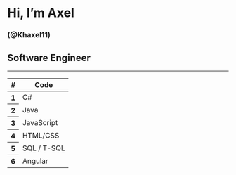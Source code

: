 <h1>Hi, I’m Axel</h1> <h3>(@Khaxel11)</h3>
<h2>Software Engineer</h2>
<hr>

<table class="table">
  <thead>
    <tr>
      <th scope="col">#</th>
      <th scope="col">Code</th>
    </tr>
  </thead>
  <tbody>
    <tr>
      <th scope="row">1</th>
      <td>C#</td>
    </tr>
    <tr>
      <th scope="row">2</th>
      <td>Java</td>
    </tr>
    <tr>
      <th scope="row">3</th>
      <td>JavaScript</td>
    </tr>
    <tr>
      <th scope="row">4</th>
      <td>HTML/CSS</td>
    </tr>
     <tr>
      <th scope="row">5</th>
      <td>SQL / T-SQL</td>
    </tr>
    <tr>
      <th scope="row">6</th>
      <td>Angular</td>
    </tr>
  </tbody>
</table>

<!---
Khaxel11/Khaxel11 is a ✨ special ✨ repository because its `README.md` (this file) appears on your GitHub profile.
You can click the Preview link to take a look at your changes.
--->
